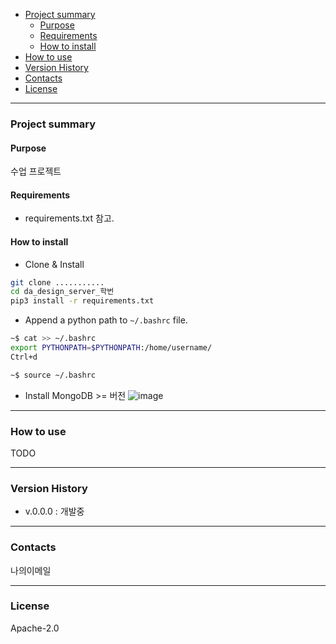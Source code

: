 - [Project summary](#da-design-server)
  - [Purpose](#purpose)
  - [Requirements](#requirements)
  - [How to install](#how-to-install)
- [How to use](#how-to-use)
- [Version History](#version-history)
- [Contacts](#contacts)
- [License](#license)

---

### Project summary

#### Purpose

수업 프로젝트

#### Requirements

* requirements.txt 참고.

#### How to install

* Clone & Install

```sh
git clone ...........
cd da_design_server_학번
pip3 install -r requirements.txt
```

* Append a python path to `~/.bashrc` file.

```sh
~$ cat >> ~/.bashrc
export PYTHONPATH=$PYTHONPATH:/home/username/
Ctrl+d

~$ source ~/.bashrc
```

* Install MongoDB >= 버전
![image](https://github.com/Pachyhead/da_design_server/assets/131434212/8edbaeb8-cde2-4ded-824b-786946507de4)

---

### How to use

TODO

---

### Version History

* v.0.0.0 : 개발중

---

### Contacts

나의이메일

---

### License

Apache-2.0
